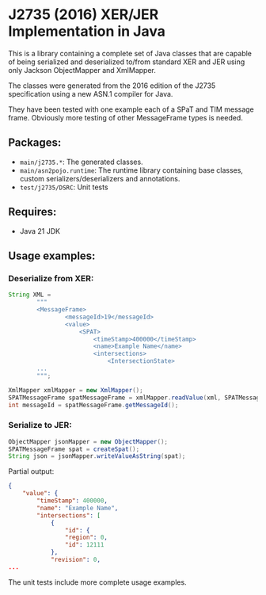 # J2735 (2016) XER/JER Implementation in Java

This is a library containing a complete set of Java classes that are capable of being serialized and deserialized
to/from standard XER and JER using only Jackson ObjectMapper and XmlMapper.

The classes were generated from the 2016 edition of the J2735 specification using a new ASN.1 compiler for Java.

They have been tested with one example each of a SPaT and TIM message frame.
Obviously more testing of other MessageFrame types is needed.

## Packages:
* `main/j2735.*`: The generated classes.
* `main/asn2pojo.runtime`: The runtime library containing base classes, custom serializers/deserializers and annotations.
* `test/j2735/DSRC`: Unit tests

## Requires:
* Java 21 JDK

## Usage examples:

### Deserialize from XER:
```java
String XML =
        """
        <MessageFrame>
                <messageId>19</messageId>
                <value>
                    <SPAT>
                        <timeStamp>400000</timeStamp>
                        <name>Example Name</name>
                        <intersections>
                            <IntersectionState>
        ...
        """;

XmlMapper xmlMapper = new XmlMapper();
SPATMessageFrame spatMessageFrame = xmlMapper.readValue(xml, SPATMessageFrame.class);
int messageId = spatMessageFrame.getMessageId();
```

### Serialize to JER:
```java
ObjectMapper jsonMapper = new ObjectMapper();
SPATMessageFrame spat = createSpat();
String json = jsonMapper.writeValueAsString(spat);
```
Partial output:
```json
{
    "value": {
        "timeStamp": 400000,
        "name": "Example Name",
        "intersections": [
            {
                "id": {
                "region": 0,
                "id": 12111
            },
            "revision": 0,
...
```

The unit tests include more complete usage examples.

